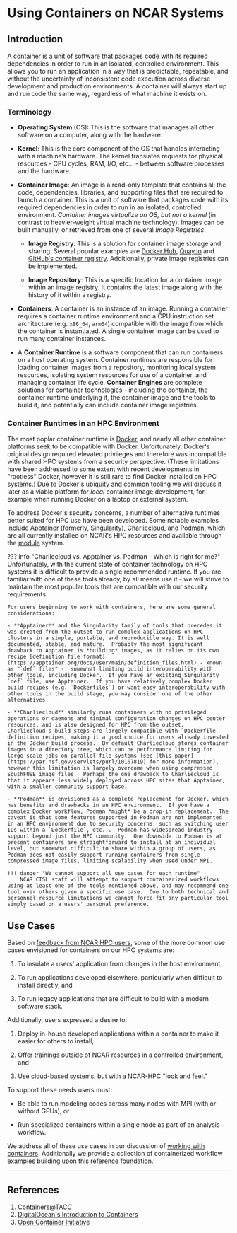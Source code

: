 # Using Containers on NCAR Systems

## Introduction

A container is a unit of software that packages code with its required dependencies in order to run in an isolated, controlled environment. This allows you to run an application in a way that is predictable, repeatable, and without the uncertainty of inconsistent code execution across diverse development and production environments. A container will always start up and run code the same way, regardless of what machine it exists on.

### Terminology
 - **Operating System** (OS): This is the software that manages all other software on a computer, along with the hardware.

 - **Kernel**: This is the core component of the OS that handles interacting with a machine’s hardware. The kernel translates requests for physical resources - CPU cycles, RAM, I/O, etc... - between software processes and the hardware.

 - **Container Image**: An image is a read-only template that contains all the code, dependencies, libraries, and supporting files that are required to launch a container. This is a unit of software that packages code with its required dependencies in order to run in an isolated, controlled environment. *Container images virtualize an OS, but not a kernel* (in contrast to heavier-weight virtual machine technology).  Images can be built manually, or retrieved from one of several *Image Registries*.

    - **Image Registry**: This is a solution for container image storage and sharing. Several popular examples are [Docker Hub](https://hub.docker.com/), [Quay.io](https://quay.io/) and [GitHub's container registry](https://github.blog/2021-06-21-github-packages-container-registry-generally-available/).  Additionally, private image registries can be implemented.

    - **Image Repository**: This is a specific location for a container image within an image registry. It contains the latest image along with the history of it within a registry.

- **Containers**: A container is an instance of an image. Running a container requires a container runtime environment and a CPU instruction set architecture (e.g. `x86_64`, `arm64`) compatible with the image from which the container is instantiated. A single container image can be used to run many container instances.

 - A **Container Runtime** is a software component that can run containers on a host operating system. Container runtimes are responsible for loading container images from a repository, monitoring local system resources, isolating system resources for use of a container, and managing container life cycle.  **Container Engines** are complete solutions for container technologies - including the container, the container runtime underlying it, the container image and the tools to build it, and potentially can include container image registries.

### Container Runtimes in an HPC Environment

The most poplar container runtime is [Docker](https://www.docker.com/), and nearly all other container platforms seek to be compatible with Docker.  Unfortunately, Docker's original design required elevated privileges and therefore was incompatible with shared HPC systems from a security perspective.  (These limitations have been addressed to some extent with recent developments in "rootless" Docker, however it is still rare to find Docker installed on HPC systems.)  Due to Docker's ubiquity and common tooling we will discuss it later as a viable platform for *local* container image development, for example when running Docker on a laptop or external system.

To address Docker's security concerns, a number of alternative runtimes better suited for HPC use have been developed.  Some notable examples include [Apptainer](https://apptainer.org/) (formerly, Singularity), [Charliecloud](https://hpc.github.io/charliecloud/), and [Podman](https://podman.io/), which are all currently installed on NCAR's HPC resources and available through the [module](../modules.md) system.

??? info "Charliecloud vs. Apptainer vs. Podman - Which is right for me?"
    Unfortunately, with the current state of container technology on HPC systems it is difficult to provide a single recommended runtime.  If you are familiar with one of these tools already, by all means use it - we will strive to maintain the most popular tools that are compatible with our security requirements.

    For users beginning to work with containers, here are some general considerations:

    - **Apptainer** and the Singularity family of tools that precedes it was created from the outset to run complex applications on HPC clusters in a simple, portable, and reproducible way. It is well documented, stable, and mature.  Probably the most significant drawback to Apptainer is *building* images, as it relies on its own recipe [definition file format](https://apptainer.org/docs/user/main/definition_files.html) - known as "`def` files" -  somewhat limiting build interoperability with other tools, including Docker.  If you have an existing Singularity `def` file, use Apptainer.  If you have relatively complex Docker build recipes (e.g. `Dockerfiles`) or want easy interoperability with other tools in the build stage, you may consider one of the other alternatives.

    - **Charliecloud** similarly runs containers with no privileged operations or daemons and minimal configuration changes on HPC center resources, and is also designed for HPC from the outset.  Charliecloud's build steps are largely compatible with `Dockerfile` definition recipes, making it a good choice for users already invested in the Docker build process.  By default Charliecloud stores container images in a directory tree, which can be performance limiting for large scale jobs on parallel file systems (see [this paper](https://par.nsf.gov/servlets/purl/10167819) for more information), however this limitation is largely overcome when using compressed SqushFUSE image files.  Perhaps the one drawback to Charliecloud is that it appears less widely deployed across HPC sites that Apptainer, with a smaller community support base.

    - **Podman** is envisioned as a complete replacement for Docker, which has benefits and drawbacks in an HPC environment.  If you have a complex Docker workflow, Podman *might* be a drop-in replacement.  The caveat is that some features supported in Podman are not implemented in an HPC environment due to security concerns, such as switching user IDs within a `Dockerfile`, etc...  Podman has widespread industry support beyond just the HPC community.  One downside to Podman is at present containers are straightforward to install at an individual level, but somewhat difficult to share within a group of users, as Podman does not easily support running containers from single compressed image files, limiting scalability when used under MPI.

    !!! danger "We cannot support all use cases for each runtime"
        NCAR CISL staff will attempt to support containerized workflows using at least one of the tools mentioned above, and may recommend one tool over others given a specific use case.  Due to both technical and personnel resource limitations we cannot force-fit any particular tool simply based on a users' personal preference.

## Use Cases

Based on [feedback from NCAR HPC users](https://docs.google.com/presentation/d/1FSAIjTrYPCumMm6HX9i0OVa3BUfSK-QNmNzW4ve9G_g/edit?usp=sharing), some of the more common use cases envisioned for containers on our HPC systems are:

1. To insulate a users' application from changes in the host environment,

2. To run applications developed elsewhere, particularly when difficult to install directly, and

3. To run legacy applications that are difficult to build with a modern software stack.

Additionally, users expressed a desire to:

1. Deploy in-house developed applications within a container to make it easier for others to install,

2. Offer trainings outside of NCAR resources in a controlled environment, and

3. Use cloud-based systems, but with a NCAR-HPC "look and feel."

To support these needs users must:

-  Be able to run modeling codes across many nodes with MPI (with or without GPUs), or

-  Run specialized containers within a single node as part of an analysis workflow.

We address all of these use cases in our discussion of [working with containers](./working_with_containers.md).  Additionally we provide a collection of containerized workflow [examples](./examples.md) building upon this reference foundation.


---

## References

 1. [Containers@TACC](https://containers-at-tacc.readthedocs.io/)
 2. [DigitalOcean's Introduction to Containers](https://www.digitalocean.com/community/conceptual-articles/introduction-to-containers)
 3. [Open Container Initiative](https://opencontainers.org/about/overview/)

<!--  LocalWords:  runtime runtimes Apptainer HPC
 -->
